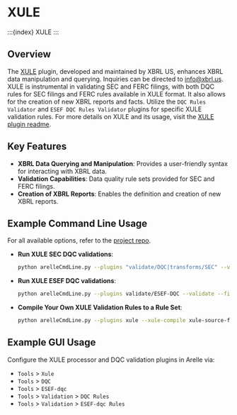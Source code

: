 # XULE

:::{index} XULE
:::

## Overview

The [XULE][github] plugin, developed and maintained by XBRL US, enhances XBRL data manipulation and querying. Inquiries
can be directed to [info@xbrl.us][xbrl-us-email]. XULE is instrumental in validating SEC and FERC filings, with both DQC
rules for SEC filings and FERC rules available in XULE format. It also allows for the creation of new XBRL reports and
facts. Utilize the `DQC Rules Validator` and `ESEF DQC Rules Validator` plugins for specific XULE validation rules. For
more details on XULE and its usage, visit the [XULE plugin readme][readme].

## Key Features

- **XBRL Data Querying and Manipulation**: Provides a user-friendly syntax for interacting with XBRL data.
- **Validation Capabilities**: Data quality rule sets provided for SEC and FERC filings.
- **Creation of XBRL Reports**: Enables the definition and creation of new XBRL reports.

## Example Command Line Usage

For all available options, refer to the [project repo](https://github.com/xbrlus/xule).

- **Run XULE SEC DQC validations**:

  ```bash
  python arelleCmdLine.py --plugins "validate/DQC|transforms/SEC" --validate --file filing-documents.zip
  ```

- **Run XULE ESEF DQC validations**:

  ```bash
  python arelleCmdLine.py --plugins validate/ESEF-DQC --validate --file filing-documents.zip
  ```

- **Compile Your Own XULE Validation Rules to a Rule Set**:

  ```bash
  python arelleCmdLine.py --plugins xule --xule-compile xule-source-files/v1 --xule-rule-set xule-rule-set-v1.zip
  ```

## Example GUI Usage

Configure the XULE processor and DQC validation plugins in Arelle via:

- `Tools` > `Xule`
- `Tools` > `DQC`
- `Tools` > `ESEF-dqc`
- `Tools` > `Validation` > `DQC Rules`
- `Tools` > `Validation` > `ESEF-dqc Rules`

[github]: https://github.com/xbrlus/xule
[readme]: https://github.com/xbrlus/xule/blob/main/plugin/xule/README.md
[xbrl-us-email]: mailto:info@xbrl.us
